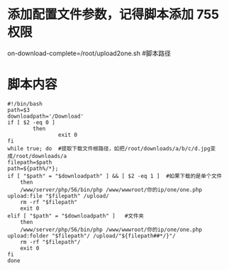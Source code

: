 # 添加配置文件参数，记得脚本添加 755 权限
  on-download-complete=/root/upload2one.sh #脚本路径
  
# 脚本内容
    #!/bin/bash
    path=$3
    downloadpath='/Download'
    if [ $2 -eq 0 ]
            then
                    exit 0
    fi
    while true; do  #提取下载文件根路径，如把/root/downloads/a/b/c/d.jpg变成/root/downloads/a
    filepath=$path
    path=${path%/*};
    if [ "$path" = "$downloadpath" ] && [ $2 -eq 1 ]  #如果下载的是单个文件
        then
        /www/server/php/56/bin/php /www/wwwroot/你的ip/one/one.php upload:file "$filepath" /upload/
        rm -rf "$filepath"
        exit 0
    elif [ "$path" = "$downloadpath" ]   #文件夹
        then
        /www/server/php/56/bin/php /www/wwwroot/你的ip/one/one.php upload:folder "$filepath"/ /upload/"${filepath##*/}"/
        rm -rf "$filepath"/
        exit 0
    fi
    done
